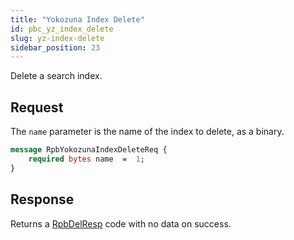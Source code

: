 ```yaml
---
title: "Yokozuna Index Delete"
id: pbc_yz_index_delete
slug: yz-index-delete
sidebar_position: 23
---
```


Delete a search index.

## Request

The `name` parameter is the name of the index to delete, as a binary.

```protobuf
message RpbYokozunaIndexDeleteReq {
    required bytes name  =  1;
}
```

## Response

Returns a [RpbDelResp](../../../developing/api/protocol-buffers/index.md#message-codes) code with no data on success.

